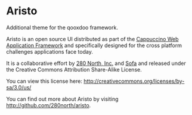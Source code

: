 Aristo 
======

Additional theme for the qooxdoo framework.

Aristo is an open source UI distributed as part of the 
<a href="http://cappuccino.org">Cappuccino Web Application Framework</a>
and specifically designed for the cross platform challenges 
applications face today. 

It is a collaborative effort by <a href="http://280north.com/">280 North, Inc.</a> 
and <a href="http://www.madebysofa.com/">Sofa</a> and released under the 
Creative Commons Attribution Share-Alike License.

You can view this license here: 
<a href="http://creativecommons.org/licenses/by-sa/3.0/us/">http://creativecommons.org/licenses/by-sa/3.0/us/</a></p>

You can find out more about Aristo by visiting 
<a href="http://github.com/280north/aristo">http://github.com/280north/aristo</a>.
